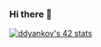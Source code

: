 ### Hi there 👋

<!--
**ddyankov28/ddyankov28** is a ✨ _special_ ✨ repository because its `README.md` (this file) appears on your GitHub profile.

Here are some ideas to get you started:

- 🔭 I’m currently working on ...
- 🌱 I’m currently learning ...
- 👯 I’m looking to collaborate on ...
- 🤔 I’m looking for help with ...
- 💬 Ask me about ...
- 📫 How to reach me: ...
- 😄 Pronouns: ...
- ⚡ Fun fact: ...
-->

[![ddyankov's 42 stats](https://badge42.vercel.app/api/v2/clehax26100350fkzgj6s5oz9/stats?cursusId=21&coalitionId=255)](https://github.com/JaeSeoKim/badge42)
